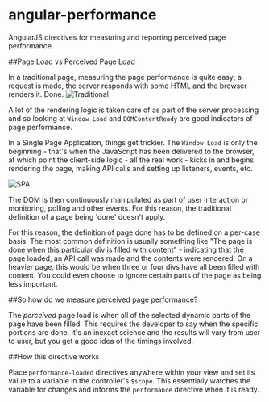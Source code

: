 angular-performance
===================

AngularJS directives for measuring and reporting perceived page performance.


##Page Load vs Perceived Page Load


In a traditional page, measuring the page performance is quite easy; a request is made, the server responds with some HTML and the browser renders it.  Done.
![Traditional](http://farm3.staticflickr.com/2852/9727108341_c6081f9fb3_o.png)

A lot of the rendering logic is taken care of as part of the server processing and so looking at `Window Load` and `DOMContentReady` are good indicators of page performance.

In a Single Page Application, things get trickier.  The `Window Load` is only the beginning - that's when the JavaScript has been delivered to the browser, at which point the client-side logic - all the real work - kicks in and begins rendering the page, making API calls and setting up listeners, events, etc.

![SPA](http://farm8.staticflickr.com/7393/9727108327_91103f0d03_o.png)

The DOM is then continuously manipulated as part of user interaction or monitoring, polling and other events. For this reason, the traditional definition of a page being 'done' doesn't apply.

For this reason, the definition of page done has to be defined on a per-case basis.  The most common definition is usually something like "The page is done when this particular div is filled with content" - indicating that the page loaded, an API call was made and the contents were rendered. On a heavier page, this would be when three or four divs have all been filled with content.  You could even choose to ignore certain parts of the page as being less important.


##So how do we measure perceived page performance?

The *perceived* page load is when all of the selected dynamic parts of the page have been filled.  This requires the developer to say when the specific portions are done.  It's an inexact science and the results will vary from user to user, but you get a good idea of the timings involved.



##How this directive works

Place `performance-loaded` directives anywhere within your view and set its value to a variable in the controller's `$scope`. This essentially watches the variable for changes and informs the `performance` directive when it is ready.




